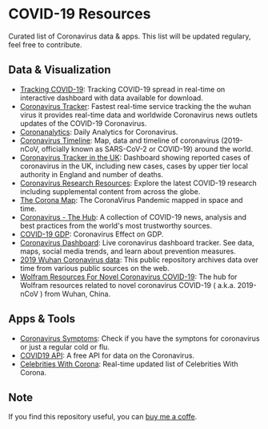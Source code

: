 # COVID-19 Resources

Curated list of Coronavirus data & apps. This list will be updated regulary, feel free to contribute.


## Data & Visualization
- [Tracking COVID-19](https://www.arcgis.com/apps/opsdashboard/index.html#/bda7594740fd40299423467b48e9ecf6): Tracking COVID-19 spread in real-time on interactive dashboard with data available for download.
- [Coronavirus Tracker](https://thevirustracker.com/): Fastest real-time service tracking the the wuhan virus it provides real-time data and worldwide Coronavirus news outlets updates of the COVID-19 Coronavirus.
- [Coronanalytics](https://coronanalytics.com/): Daily Analytics for Coronavirus.
- [Coronavirus Timeline](https://bnonews.com/index.php/2020/02/the-latest-coronavirus-cases/): Map, data and timeline of coronavirus (2019-nCoV, officially known as SARS-CoV-2 or COVID-19) around the world.
- [Coronavirus Tracker in the UK](https://www.gov.uk/government/publications/covid-19-track-coronavirus-cases): Dashboard showing reported cases of coronavirus in the UK, including new cases, cases by upper tier local authority in England and number of deaths.
- [Coronavirus Research Resources](https://pages.semanticscholar.org/coronavirus-research): Explore the latest COVID-19 research including supplemental content from across the globe.
- [The Corona Map](https://www.thecoronamap.com/): The CoronaVirus Pandemic mapped in space and time.
- [Coronavirus - The Hub](https://flipboard.com/@health/coronavirus-the-hub-mbc9fs4t93llu0mb): A collection of COVID-19 news, analysis and best practices from the world's most trustworthy sources.
- [COVID-19 GDP](https://coronavirus.clevermaps.io/): Coronavirus Effect on GDP.
- [Coronavirus Dashboard](https://ncov2019.live/): Live coronavirus dashboard tracker. See data, maps, social media trends, and learn about prevention measures.
- [2019 Wuhan Coronavirus data](https://github.com/globalcitizen/2019-wuhan-coronavirus-data/): This public repository archives data over time from various public sources on the web.
- [Wolfram Resources For Novel Coronavirus COVID-19](https://community.wolfram.com/groups/-/m/t/1872608): The hub for Wolfram resources related to novel coronavirus COVID-19 ( a.k.a. 2019-nCoV ) from Wuhan, China.

## Apps & Tools
- [Coronavirus Symptoms](https://www.coronavirus-signs-and-symptoms.com/): Check if you have the symptons for coronavirus or just a regular cold or flu.
- [COVID19 API](https://covid19api.com/): A free API for data on the Coronavirus.
- [Celebrities With Corona](https://www.celebritieswithcorona.com/): Real-time updated list of Celebrities With Corona.

## Note
If you find this repository useful, you can [buy me a coffe](https://ko-fi.com/bayualsyah).
